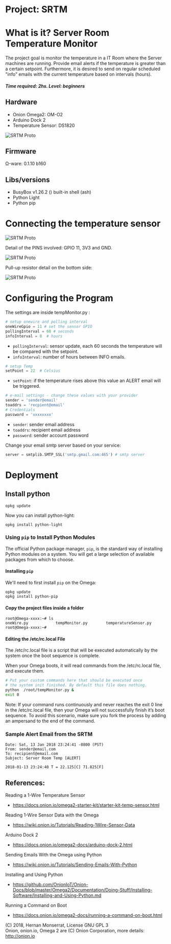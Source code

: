 
# Project:  SRTM
# What is it?  Server Room Temperature Monitor
The project goal is monitor the temperature in a IT Room where the Server machines are running.
Provide email alerts if the temperature is greater than a certain setpoint.  Furthermore, it is desired to send on 
regular scheduled "info" emails with the current temperature based on intervals (hours).

##### Time required:  2hs.  Level: beginners

## Hardware
- Onion Omega2: OM-O2
- Arduino Dock 2 
- Temperature Sensor: DS1820

![SRTM Proto](./img/omega-tm.jpg)


## Firmware
Ω-ware: 0.1.10 b160

## Libs/versions
- BusyBox v1.26.2 () built-in shell (ash)
- Python Light
- Python pip

# Connecting the temperature sensor

![SRTM Proto](./img/tempMonitor-connections.png)

Detail of the PINS involved:  GPIO 11, 3V3 and GND.

![SRTM Proto](./img/topview.jpg)


Pull-up resistor detail on the bottom side:

![SRTM Proto](./img/pullup-detail.jpg)


# Configuring the Program 

The settings are inside tempMonitor.py :

```python
# setup onewire and polling interval
oneWireGpio = 11 # set the sensor GPIO
pollingInterval = 60 # seconds
infoInterval = 8  # hours
```
- `pollingInterval`: sensor update, each 60 seconds the temperature will be compared with the setpoint.
- `infoInterval`: number of hours between INFO emails.

```python
# setup Temp
setPoint = 22  # Celsius
```
- `setPoint`: if the temperature rises above this value an ALERT email will be triggered.

```python
# e-mail settings - change these values with your provider 
sender = 'sender@email'
toaddrs = 'recpient@email'
# Credentials
password = 'xxxxxxxx'
```
- `sender`: sender email address
- `toaddrs`: recipient email address
- `password`: sender account password

Change your email smtp server based on your service:
```python
server = smtplib.SMTP_SSL('smtp.gmail.com:465') # smtp server
```

# Deployment
## Install python
```console
opkg update
```

Now you can install python-light:

```console
opkg install python-light
```
### Using `pip` to Install Python Modules

The official Python package manager, `pip`, is the standard way of installing Python modules on a system. You will get a large selection of available packages from which to choose.

#### Installing `pip`

We'll need to first install `pip` on the Omega:

```console
opkg update
opkg install python-pip
```
####  Copy the project files inside a folder
```console
root@Omega-xxxx:~# ls
oneWire.py            tempMonitor.py        temperatureSensor.py
root@Omega-xxxx:~#
```
#### Editing the /etc/rc.local File

The /etc/rc.local file is a script that will be executed automatically by the system once the boot sequence is complete.

When your Omega boots, it will read commands from the /etc/rc.local file, and execute them.
```bash
# Put your custom commands here that should be executed once
# the system init finished. By default this file does nothing.
python  /root/tempMonitor.py &  
exit 0
```
Note: If your command runs continuously and never reaches the exit 0 line in the /etc/rc.local file, 
then your Omega will not successfully finish it’s boot sequence. To avoid this scenario, make sure you fork the process 
by adding an ampersand to the end of the command.

### Sample Alert Email from the SRTM
```console
Date: Sat, 13 Jan 2018 23:24:41 -0800 (PST)
From: sender@email.com
To: recipient@email.com
Subject: Server Room Temp [ALERT]

2018-01-13 23:24:40 T = 22.125[C] 71.825[F]
```

## References:
Reading a 1-Wire Temperature Sensor
- https://docs.onion.io/omega2-starter-kit/starter-kit-temp-sensor.html

Reading 1-Wire Sensor Data with the Omega
- https://wiki.onion.io/Tutorials/Reading-1Wire-Sensor-Data

Arduino Dock 2
- https://docs.onion.io/omega2-docs/arduino-dock-2.html

Sending Emails With the Omega using Python
- https://wiki.onion.io/Tutorials/Sending-Emails-With-Python

Installing and Using Python
- https://github.com/OnionIoT/Onion-Docs/blob/master/Omega2/Documentation/Doing-Stuff/Installing-Software/Installing-and-Using-Python.md

Running a Command on Boot
- https://docs.onion.io/omega2-docs/running-a-command-on-boot.html

(C) 2018,  Hernan Monserrat, License GNU GPL 3<br>
Onion, onion.io, Omega 2 are (C) Onion Corporation, more details: http://onion.io

